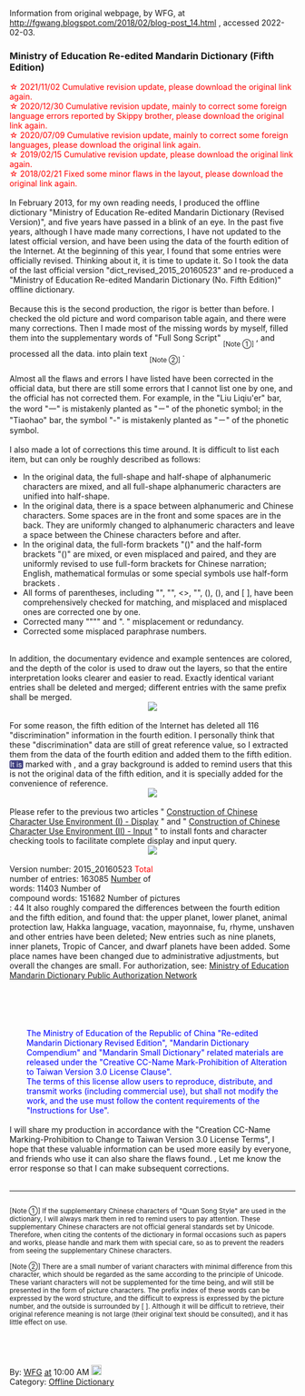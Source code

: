 Information from original webpage, by WFG, at http://fgwang.blogspot.com/2018/02/blog-post_14.html , accessed 2022-02-03.

<div class="post hentry uncustomized-post-template" itemprop="blogPost" itemscope="itemscope" itemtype="http://schema.org/BlogPosting">
<meta content="https://1.bp.blogspot.com/-BpA4_OL50Bk/WoK8vMwBRpI/AAAAAAAAAQw/ZqZLm44BMxA5T09p3EUchB0zs6ah6q66gCLcBGAs/s1600/%25E6%2595%2599%25E8%2582%25B2%25E9%2583%25A8%25E9%2587%258D%25E7%25B7%25A8%25E5%259C%258B%25E8%25AA%259E%25E8%25BE%25AD%25E5%2585%25B8%2528%25E7%25AC%25AC%25E4%25BA%2594%25E7%2589%2588%2529.png" itemprop="image_url">
<meta content="8083418832420346104" itemprop="blogId">
<meta content="4725295231927168980" itemprop="postId">
<a name="4725295231927168980"></a>
<h3 class="post-title entry-title" itemprop="name"><font style="vertical-align: inherit;"><font style="vertical-align: inherit;">
Ministry of Education Re-edited Mandarin Dictionary (Fifth Edition)
</font></font></h3>
<div class="post-header">
<div class="post-header-line-1"></div>
</div>
<div class="post-body entry-content" id="post-body-4725295231927168980" itemprop="description articleBody">
<span style="color: red;"><font style="vertical-align: inherit;"><font style="vertical-align: inherit;">☆ 2021/11/02 Cumulative revision update, please download the original link again. </font></font></span><br>
<span style="color: red;"><font style="vertical-align: inherit;"><font style="vertical-align: inherit;">☆ 2020/12/30 Cumulative revision update, mainly to correct some foreign language errors reported by Skippy brother, please download the original link again. </font></font></span><br>
<span style="color: red;"><font style="vertical-align: inherit;"><font style="vertical-align: inherit;">☆ 2020/07/09 Cumulative revision update, mainly to correct some foreign languages, please download the original link again. </font></font></span><br>
<span style="color: red;"><font style="vertical-align: inherit;"><font style="vertical-align: inherit;">☆ 2019/02/15 Cumulative revision update, please download the original link again. </font></font></span><br>
<span style="color: red;"><font style="vertical-align: inherit;"><font style="vertical-align: inherit;">☆ 2018/02/21 Fixed some minor flaws in the layout, please download the original link again. </font></font></span><br>
<br><font style="vertical-align: inherit;"><font style="vertical-align: inherit;">
In February 2013, for my own reading needs, I produced the offline dictionary "Ministry of Education Re-edited Mandarin Dictionary (Revised Version)", and five years have passed in a blink of an eye. </font><font style="vertical-align: inherit;">In the past five years, although I have made many corrections, I have not updated to the latest official version, and have been using the data of the fourth edition of the Internet. </font><font style="vertical-align: inherit;">At the beginning of this year, I found that some entries were officially revised. Thinking about it, it is time to update it. So I took the data of the last official version "dict_revised_2015_20160523" and re-produced a "Ministry of Education Re-edited Mandarin Dictionary (No. Fifth Edition)" offline dictionary.</font></font><br>
<a name="more"></a><br><font style="vertical-align: inherit;"><font style="vertical-align: inherit;">
Because this is the second production, the rigor is better than before. </font><font style="vertical-align: inherit;">I checked the old picture and word comparison table again, and there were many corrections. Then I made most of the missing words by myself, filled them into the supplementary words of "Full Song Script" </font></font><sub><font style="vertical-align: inherit;"><font style="vertical-align: inherit;">[Note ①]</font></font></sub><font style="vertical-align: inherit;"><font style="vertical-align: inherit;"> , and processed all the data. into plain text </font></font><sub><font style="vertical-align: inherit;"><font style="vertical-align: inherit;">[Note ②]</font></font></sub><font style="vertical-align: inherit;"><font style="vertical-align: inherit;"> . </font></font><br>
<br><font style="vertical-align: inherit;"><font style="vertical-align: inherit;">
Almost all the flaws and errors I have listed have been corrected in the official data, but there are still some errors that I cannot list one by one, and the official has not corrected them. </font><font style="vertical-align: inherit;">For example, in the "Liu Liqiu'er" bar, the word "一" is mistakenly planted as "ㄧ" of the phonetic symbol; in the "Tiaohao" bar, the symbol "-" is mistakenly planted as "ㄧ" of the phonetic symbol. </font></font><br>
<br><font style="vertical-align: inherit;"><font style="vertical-align: inherit;">
I also made a lot of corrections this time around. </font><font style="vertical-align: inherit;">It is difficult to list each item, but can only be roughly described as follows:</font></font><br>
<ul>
<li><font style="vertical-align: inherit;"><font style="vertical-align: inherit;">In the original data, the full-shape and half-shape of alphanumeric characters are mixed, and all full-shape alphanumeric characters are unified into half-shape.</font></font></li>
<li><font style="vertical-align: inherit;"><font style="vertical-align: inherit;">In the original data, there is a space between alphanumeric and Chinese characters. Some spaces are in the front and some spaces are in the back. They are uniformly changed to alphanumeric characters and leave a space between the Chinese characters before and after.</font></font></li>
<li><font style="vertical-align: inherit;"><font style="vertical-align: inherit;">In the original data, the full-form brackets "()" and the half-form brackets "()" are mixed, or even misplaced and paired, and they are uniformly revised to use full-form brackets for Chinese narration; English, mathematical formulas or some special symbols use half-form brackets .</font></font></li>
<li><font style="vertical-align: inherit;"><font style="vertical-align: inherit;">All forms of parentheses, including "", "", &lt;&gt;, "", (), (), and [ ], have been comprehensively checked for matching, and misplaced and misplaced ones are corrected one by one.</font></font></li>
<li><font style="vertical-align: inherit;"><font style="vertical-align: inherit;">Corrected many """" and ". </font><font style="vertical-align: inherit;">" misplacement or redundancy.</font></font></li>
<li><font style="vertical-align: inherit;"><font style="vertical-align: inherit;">Corrected some misplaced paraphrase numbers.</font></font></li>
</ul>
<br><font style="vertical-align: inherit;"><font style="vertical-align: inherit;">
In addition, the documentary evidence and example sentences are colored, and the depth of the color is used to draw out the layers, so that the entire interpretation looks clearer and easier to read. </font><font style="vertical-align: inherit;">Exactly identical variant entries shall be deleted and merged; different entries with the same prefix shall be merged.</font></font><br>
<div class="separator" style="clear: both; text-align: center;">
<a href="https://1.bp.blogspot.com/-BpA4_OL50Bk/WoK8vMwBRpI/AAAAAAAAAQw/ZqZLm44BMxA5T09p3EUchB0zs6ah6q66gCLcBGAs/s1600/%25E6%2595%2599%25E8%2582%25B2%25E9%2583%25A8%25E9%2587%258D%25E7%25B7%25A8%25E5%259C%258B%25E8%25AA%259E%25E8%25BE%25AD%25E5%2585%25B8%2528%25E7%25AC%25AC%25E4%25BA%2594%25E7%2589%2588%2529.png" style="margin-left: 1em; margin-right: 1em;"><img border="0" data-original-height="611" data-original-width="566" src="https://1.bp.blogspot.com/-BpA4_OL50Bk/WoK8vMwBRpI/AAAAAAAAAQw/ZqZLm44BMxA5T09p3EUchB0zs6ah6q66gCLcBGAs/s1600/%25E6%2595%2599%25E8%2582%25B2%25E9%2583%25A8%25E9%2587%258D%25E7%25B7%25A8%25E5%259C%258B%25E8%25AA%259E%25E8%25BE%25AD%25E5%2585%25B8%2528%25E7%25AC%25AC%25E4%25BA%2594%25E7%2589%2588%2529.png"></a></div>
<br><font style="vertical-align: inherit;"><font style="vertical-align: inherit;">
For some reason, the fifth edition of the Internet has deleted all 116 "discrimination" information in the fourth edition. </font><font style="vertical-align: inherit;">I personally think that these "discrimination" data are still of great reference value, so I extracted them from the data of the fourth edition and added them to the fifth edition. </font></font><span style="background: rgb(64, 64, 128); border-radius: 3px; color: white; font-size: 90%; padding: 0px 2px 0px 1px;"><font style="vertical-align: inherit;"><font style="vertical-align: inherit;">It is</font></font></span><font style="vertical-align: inherit;"><font style="vertical-align: inherit;"> </font><font style="vertical-align: inherit;">marked with , and a gray background is added to remind users that this is not the original data of the fifth edition, and it is specially added for the convenience of reference.</font></font><br>
<div class="separator" style="clear: both; text-align: center;">
<a href="https://1.bp.blogspot.com/-ybEIDba7U9g/WoK99u3nKmI/AAAAAAAAAQ4/GGu964_nteskHPYW2p-kO-YAE9RlT8f3ACLcBGAs/s1600/%25E8%25BE%25A8%25E6%259E%2590.png" style="margin-left: 1em; margin-right: 1em;"><img border="0" data-original-height="452" data-original-width="565" src="https://1.bp.blogspot.com/-ybEIDba7U9g/WoK99u3nKmI/AAAAAAAAAQ4/GGu964_nteskHPYW2p-kO-YAE9RlT8f3ACLcBGAs/s1600/%25E8%25BE%25A8%25E6%259E%2590.png"></a></div>
<br><font style="vertical-align: inherit;"><font style="vertical-align: inherit;">
Please refer to the previous two articles " </font></font><a href="https://fgwang.blogspot.tw/2018/02/blog-post.html"><font style="vertical-align: inherit;"><font style="vertical-align: inherit;">Construction of Chinese Character Use Environment (I) - Display</font></font></a><font style="vertical-align: inherit;"><font style="vertical-align: inherit;"> " and " </font></font><a href="https://fgwang.blogspot.tw/2018/02/blog-post_9.html"><font style="vertical-align: inherit;"><font style="vertical-align: inherit;">Construction of Chinese Character Use Environment (II) - Input</font></font></a><font style="vertical-align: inherit;"><font style="vertical-align: inherit;"> " to install fonts and character checking tools to facilitate complete display and input query.</font></font><br>
<div class="separator" style="clear: both; text-align: center;">
<a href="https://4.bp.blogspot.com/-1lEFaiEh55U/WoOWmuSZVzI/AAAAAAAAARM/sS4D5d9xIacKxKQn_h5gGPywVIxl9zf2ACLcBGAs/s1600/%25E8%25A3%259C%25E5%2585%2585%25E6%25BC%25A2%25E5%25AD%2597.png" style="margin-left: 1em; margin-right: 1em;"><img border="0" data-original-height="245" data-original-width="562" src="https://4.bp.blogspot.com/-1lEFaiEh55U/WoOWmuSZVzI/AAAAAAAAARM/sS4D5d9xIacKxKQn_h5gGPywVIxl9zf2ACLcBGAs/s1600/%25E8%25A3%259C%25E5%2585%2585%25E6%25BC%25A2%25E5%25AD%2597.png"></a></div>
<br><font style="vertical-align: inherit;"><font style="vertical-align: inherit;">
Version number: 2015_20160523 </font><span style="color: red;"><font style="vertical-align: inherit;">Total</font></span></font><br><font style="vertical-align: inherit;"><font style="vertical-align: inherit;"> 
number of entries: 163085 </font><a href="https://drive.google.com/file/d/1gRtoIS1wzWzVhLQPD0OxlT9-yk3bFXO5/view?usp=sharing"><font style="vertical-align: inherit;">Number</font></a><font style="vertical-align: inherit;"> of </font></font><br><font style="vertical-align: inherit;"><font style="vertical-align: inherit;">
words: 11403 Number of </font></font><br><font style="vertical-align: inherit;"><font style="vertical-align: inherit;">
compound words: 151682 </font><font style="vertical-align: inherit;">
Number </font><font style="vertical-align: inherit;">
of </font><font style="vertical-align: inherit;">pictures </font></font><br><font style="vertical-align: inherit;"><font style="vertical-align: inherit;">
: 44 </font><font style="vertical-align: inherit;">It also roughly compared the differences between the fourth edition and the fifth edition, and found that: the upper planet, lower planet, animal protection law, Hakka language, vacation, mayonnaise, fu, rhyme, unshaven and other entries have been deleted; New entries such as nine planets, inner planets, Tropic of Cancer, and dwarf planets have been added. </font><font style="vertical-align: inherit;">Some place names have been changed due to administrative adjustments, but overall the changes are small. </font><font style="vertical-align: inherit;">
For authorization, see: </font><a href="https://language.moe.gov.tw/001/Upload/Files/site_content/M0001/respub/index.html"><font style="vertical-align: inherit;">Ministry of Education Mandarin Dictionary Public Authorization Network</font></a></font><br><font style="vertical-align: inherit;"></font><a href="https://drive.google.com/file/d/1gRtoIS1wzWzVhLQPD0OxlT9-yk3bFXO5/view?usp=sharing"><font style="vertical-align: inherit;"></font></a><font style="vertical-align: inherit;"></font><span style="color: red;"><font style="vertical-align: inherit;"></font></span><font style="vertical-align: inherit;"></font><br>
<br><font style="vertical-align: inherit;"></font><br>
<br><font style="vertical-align: inherit;"></font><a href="https://language.moe.gov.tw/001/Upload/Files/site_content/M0001/respub/index.html"><font style="vertical-align: inherit;"></font></a><br>
<div style="padding-left: 30px;">
<span style="color: blue;"><font style="vertical-align: inherit;"><font style="vertical-align: inherit;">The Ministry of Education of the Republic of China "Re-edited Mandarin Dictionary Revised Edition", "Mandarin Dictionary Compendium" and "Mandarin Small Dictionary" related materials are released under the "Creative CC-Name Mark-Prohibition of Alteration to Taiwan Version 3.0 License Clause". </font></font></span><br>
<span style="color: blue;"><font style="vertical-align: inherit;"><font style="vertical-align: inherit;">The terms of this license allow users to reproduce, distribute, and transmit works (including commercial use), but shall not modify the work, and the use must follow the content requirements of the "Instructions for Use".</font></font></span></div>
<br><font style="vertical-align: inherit;"><font style="vertical-align: inherit;">
I will share my production in accordance with the "Creation CC-Name Marking-Prohibition to Change to Taiwan Version 3.0 License Terms", I hope that these valuable information can be used more easily by everyone, and friends who use it can also share the flaws found. , Let me know the error response so that I can make subsequent corrections.</font></font><br>
<br>
<hr>
<small><br><font style="vertical-align: inherit;"><font style="vertical-align: inherit;">
[Note ①] If the supplementary Chinese characters of "Quan Song Style" are used in the dictionary, I will always mark them in red to remind users to pay attention. </font><font style="vertical-align: inherit;">These supplementary Chinese characters are not official general standards set by Unicode. Therefore, when citing the contents of the dictionary in formal occasions such as papers and works, please handle and mark them with special care, so as to prevent the readers from seeing the supplementary Chinese characters. </font></font><br>
<br><font style="vertical-align: inherit;"><font style="vertical-align: inherit;">
[Note ②] There are a small number of variant characters with minimal difference from this character, which should be regarded as the same according to the principle of Unicode. These variant characters will not be supplemented for the time being, and will still be presented in the form of picture characters. </font><font style="vertical-align: inherit;">The prefix index of these words can be expressed by the word structure, and the difficult to express is expressed by the picture number, and the outside is surrounded by [ ]. </font><font style="vertical-align: inherit;">Although it will be difficult to retrieve, their original reference meaning is not large (their original text should be consulted), and it has little effect on use.</font></font><br>
</small><br>
<br>
<br>
<br>
<div style="clear: both;"></div>
</div>
<div class="post-footer">
<div class="post-footer-line post-footer-line-1">
<span class="post-author vcard"><font style="vertical-align: inherit;"><font style="vertical-align: inherit;">
By:
 </font><span class="fn" itemprop="author" itemscope="itemscope" itemtype="http://schema.org/Person"><a class="g-profile" href="https://www.blogger.com/profile/14004240365298046569" rel="author" title="author profile" data-gapiscan="true" data-onload="true" data-gapiattached="true"><span itemprop="name"><font style="vertical-align: inherit;">WFG</font></span></a></span></font><span class="fn" itemprop="author" itemscope="itemscope" itemtype="http://schema.org/Person">
<meta content="https://www.blogger.com/profile/14004240365298046569" itemprop="url">
<a class="g-profile" href="https://www.blogger.com/profile/14004240365298046569" rel="author" title="author profile" data-gapiscan="true" data-onload="true" data-gapiattached="true">
<span itemprop="name"><font style="vertical-align: inherit;"></font></span>
</a>
</span>
</span>
<font style="vertical-align: inherit;"><span class="post-timestamp"><a class="timestamp-link" href="http://fgwang.blogspot.com/2018/02/blog-post_14.html" rel="bookmark" title="permanent link"><abbr class="published" itemprop="datePublished" title="2018-02-14T10:00:00+08:00"><font style="vertical-align: inherit;"> at</font></abbr></a></span></font><span class="post-timestamp"><font style="vertical-align: inherit;"><font style="vertical-align: inherit;">
 10:00 AM</font></font><meta content="http://fgwang.blogspot.com/2018/02/blog-post_14.html" itemprop="url">
<a class="timestamp-link" href="http://fgwang.blogspot.com/2018/02/blog-post_14.html" rel="bookmark" title="permanent link"><abbr class="published" itemprop="datePublished" title="2018-02-14T10:00:00+08:00"><font style="vertical-align: inherit;"></font></abbr></a>
</span>
<span class="post-comment-link">
</span>
<span class="post-icons">
<span class="item-control blog-admin pid-149868981">
<a href="https://www.blogger.com/post-edit.g?blogID=8083418832420346104&amp;postID=4725295231927168980&amp;from=pencil" title="edit article">
<img alt="" class="icon-action" height="18" src="https://resources.blogblog.com/img/icon18_edit_allbkg.gif" width="18">
</a>
</span>
</span>
<div class="post-share-buttons goog-inline-block">
</div>
</div>
<div class="post-footer-line post-footer-line-2">
<span class="post-labels"><font style="vertical-align: inherit;"><font style="vertical-align: inherit;">
Category:
 </font></font><a href="http://fgwang.blogspot.com/search/label/%E9%9B%A2%E7%B7%9A%E8%BE%AD%E5%85%B8" rel="tag"><font style="vertical-align: inherit;"><font style="vertical-align: inherit;">Offline Dictionary</font></font></a>
</span>
</div>
<div class="post-footer-line post-footer-line-3">
<span class="post-location">
</span>
</div>
</div>
</div>
